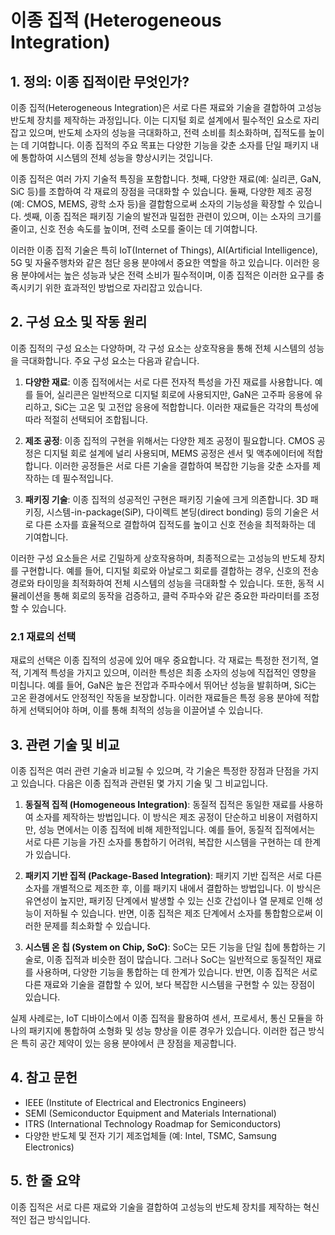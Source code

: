 # 이종 집적 (Heterogeneous Integration)

## 1. 정의: 이종 집적이란 무엇인가?
이종 집적(Heterogeneous Integration)은 서로 다른 재료와 기술을 결합하여 고성능 반도체 장치를 제작하는 과정입니다. 이는 디지털 회로 설계에서 필수적인 요소로 자리잡고 있으며, 반도체 소자의 성능을 극대화하고, 전력 소비를 최소화하며, 집적도를 높이는 데 기여합니다. 이종 집적의 주요 목표는 다양한 기능을 갖춘 소자를 단일 패키지 내에 통합하여 시스템의 전체 성능을 향상시키는 것입니다.

이종 집적은 여러 가지 기술적 특징을 포함합니다. 첫째, 다양한 재료(예: 실리콘, GaN, SiC 등)를 조합하여 각 재료의 장점을 극대화할 수 있습니다. 둘째, 다양한 제조 공정(예: CMOS, MEMS, 광학 소자 등)을 결합함으로써 소자의 기능성을 확장할 수 있습니다. 셋째, 이종 집적은 패키징 기술의 발전과 밀접한 관련이 있으며, 이는 소자의 크기를 줄이고, 신호 전송 속도를 높이며, 전력 소모를 줄이는 데 기여합니다.

이러한 이종 집적 기술은 특히 IoT(Internet of Things), AI(Artificial Intelligence), 5G 및 자율주행차와 같은 첨단 응용 분야에서 중요한 역할을 하고 있습니다. 이러한 응용 분야에서는 높은 성능과 낮은 전력 소비가 필수적이며, 이종 집적은 이러한 요구를 충족시키기 위한 효과적인 방법으로 자리잡고 있습니다.

## 2. 구성 요소 및 작동 원리
이종 집적의 구성 요소는 다양하며, 각 구성 요소는 상호작용을 통해 전체 시스템의 성능을 극대화합니다. 주요 구성 요소는 다음과 같습니다.

1. **다양한 재료**: 이종 집적에서는 서로 다른 전자적 특성을 가진 재료를 사용합니다. 예를 들어, 실리콘은 일반적으로 디지털 회로에 사용되지만, GaN은 고주파 응용에 유리하고, SiC는 고온 및 고전압 응용에 적합합니다. 이러한 재료들은 각각의 특성에 따라 적절히 선택되어 조합됩니다.

2. **제조 공정**: 이종 집적의 구현을 위해서는 다양한 제조 공정이 필요합니다. CMOS 공정은 디지털 회로 설계에 널리 사용되며, MEMS 공정은 센서 및 액추에이터에 적합합니다. 이러한 공정들은 서로 다른 기술을 결합하여 복잡한 기능을 갖춘 소자를 제작하는 데 필수적입니다.

3. **패키징 기술**: 이종 집적의 성공적인 구현은 패키징 기술에 크게 의존합니다. 3D 패키징, 시스템-in-package(SiP), 다이렉트 본딩(direct bonding) 등의 기술은 서로 다른 소자를 효율적으로 결합하여 집적도를 높이고 신호 전송을 최적화하는 데 기여합니다.

이러한 구성 요소들은 서로 긴밀하게 상호작용하며, 최종적으로는 고성능의 반도체 장치를 구현합니다. 예를 들어, 디지털 회로와 아날로그 회로를 결합하는 경우, 신호의 전송 경로와 타이밍을 최적화하여 전체 시스템의 성능을 극대화할 수 있습니다. 또한, 동적 시뮬레이션을 통해 회로의 동작을 검증하고, 클럭 주파수와 같은 중요한 파라미터를 조정할 수 있습니다.

### 2.1 재료의 선택
재료의 선택은 이종 집적의 성공에 있어 매우 중요합니다. 각 재료는 특정한 전기적, 열적, 기계적 특성을 가지고 있으며, 이러한 특성은 최종 소자의 성능에 직접적인 영향을 미칩니다. 예를 들어, GaN은 높은 전압과 주파수에서 뛰어난 성능을 발휘하며, SiC는 고온 환경에서도 안정적인 작동을 보장합니다. 이러한 재료들은 특정 응용 분야에 적합하게 선택되어야 하며, 이를 통해 최적의 성능을 이끌어낼 수 있습니다.

## 3. 관련 기술 및 비교
이종 집적은 여러 관련 기술과 비교될 수 있으며, 각 기술은 특정한 장점과 단점을 가지고 있습니다. 다음은 이종 집적과 관련된 몇 가지 기술 및 그 비교입니다.

1. **동질적 집적 (Homogeneous Integration)**: 동질적 집적은 동일한 재료를 사용하여 소자를 제작하는 방법입니다. 이 방식은 제조 공정이 단순하고 비용이 저렴하지만, 성능 면에서는 이종 집적에 비해 제한적입니다. 예를 들어, 동질적 집적에서는 서로 다른 기능을 가진 소자를 통합하기 어려워, 복잡한 시스템을 구현하는 데 한계가 있습니다.

2. **패키지 기반 집적 (Package-Based Integration)**: 패키지 기반 집적은 서로 다른 소자를 개별적으로 제조한 후, 이를 패키지 내에서 결합하는 방법입니다. 이 방식은 유연성이 높지만, 패키징 단계에서 발생할 수 있는 신호 간섭이나 열 문제로 인해 성능이 저하될 수 있습니다. 반면, 이종 집적은 제조 단계에서 소자를 통합함으로써 이러한 문제를 최소화할 수 있습니다.

3. **시스템 온 칩 (System on Chip, SoC)**: SoC는 모든 기능을 단일 칩에 통합하는 기술로, 이종 집적과 비슷한 점이 많습니다. 그러나 SoC는 일반적으로 동질적인 재료를 사용하며, 다양한 기능을 통합하는 데 한계가 있습니다. 반면, 이종 집적은 서로 다른 재료와 기술을 결합할 수 있어, 보다 복잡한 시스템을 구현할 수 있는 장점이 있습니다.

실제 사례로는, IoT 디바이스에서 이종 집적을 활용하여 센서, 프로세서, 통신 모듈을 하나의 패키지에 통합하여 소형화 및 성능 향상을 이룬 경우가 있습니다. 이러한 접근 방식은 특히 공간 제약이 있는 응용 분야에서 큰 장점을 제공합니다.

## 4. 참고 문헌
- IEEE (Institute of Electrical and Electronics Engineers)
- SEMI (Semiconductor Equipment and Materials International)
- ITRS (International Technology Roadmap for Semiconductors)
- 다양한 반도체 및 전자 기기 제조업체들 (예: Intel, TSMC, Samsung Electronics)

## 5. 한 줄 요약
이종 집적은 서로 다른 재료와 기술을 결합하여 고성능의 반도체 장치를 제작하는 혁신적인 접근 방식입니다.